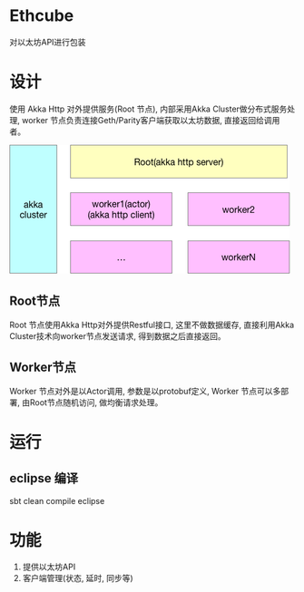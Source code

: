 # Ethcube 

对以太坊API进行包装

# 设计

使用 Akka Http 对外提供服务(Root 节点), 内部采用Akka Cluster做分布式服务处理, worker 节点负责连接Geth/Parity客户端获取以太坊数据, 直接返回给调用者。 

<img src="./docs/ethcube.png"/>

## Root节点

Root 节点使用Akka Http对外提供Restful接口, 这里不做数据缓存, 直接利用Akka Cluster技术向worker节点发送请求, 得到数据之后直接返回。

## Worker节点

Worker 节点对外是以Actor调用, 参数是以protobuf定义, Worker 节点可以多部署, 由Root节点随机访问, 做均衡请求处理。


# 运行

## eclipse 编译

sbt clean compile eclipse


# 功能

1. 提供以太坊API
2. 客户端管理(状态, 延时, 同步等)


